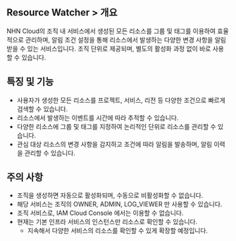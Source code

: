 ## Resource Watcher > 개요

NHN Cloud의 조직 내 서비스에서 생성된 모든 리소스를 그룹 및 태그를 이용하여 효율적으로 관리하며, 알림 조건 설정을 통해 리소스에서 발생하는 다양한 변경 사항을 알림 받을 수 있는 서비스입니다.
조직 단위로 제공되며, 별도의 활성화 과정 없이 바로 사용할 수 있습니다.

## 특징 및 기능
* 사용자가 생성한 모든 리소스를 프로젝트, 서비스, 리전 등 다양한 조건으로 빠르게 검색할 수 있습니다.
* 리소스에서 발생하는 이벤트를 시간에 따라 추적할 수 있습니다.
* 다양한 리소스에 그룹 및 태그를 지정하여 논리적인 단위로 리소스를 관리할 수 있습니다.
* 관심 대상 리소스의 변경 사항을 감지하고 조건에 따라 알림을 발송하며, 알림 이력을 관리할 수 있습니다.

## 주의 사항
* 조직을 생성하면 자동으로 활성화되며, 수동으로 비활성화할 수 없습니다.
* 해당 서비스는 조직의 OWNER, ADMIN, LOG_VIEWER 만 사용할 수 있습니다.
* 조직 서비스로, IAM Cloud Console 에서는 이용할 수 없습니다.
* 현재는 기본 인프라 서비스의 인스턴스만 리소스로 확인할 수 있습니다.
    * 지속해서 다양한 서비스의 리소스를 확인할 수 있게 확장할 예정입니다.
